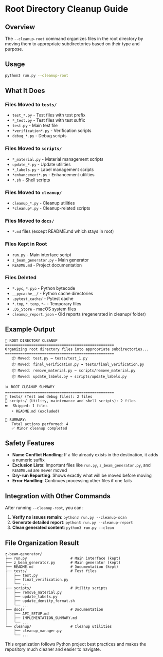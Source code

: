 # Root Directory Cleanup Guide

## Overview

The `--cleanup-root` command organizes files in the root directory by moving them to appropriate subdirectories based on their type and purpose.

## Usage

```bash
python3 run.py --cleanup-root
```

## What It Does

### Files Moved to `tests/`
- `test_*.py` - Test files with test prefix
- `*_test.py` - Test files with test suffix  
- `test.py` - Main test file
- `*verification*.py` - Verification scripts
- `debug_*.py` - Debug scripts

### Files Moved to `scripts/`
- `*_material.py` - Material management scripts
- `update_*.py` - Update utilities
- `*_labels.py` - Label management scripts
- `*enhancement*.py` - Enhancement utilities
- `*.sh` - Shell scripts

### Files Moved to `cleanup/`
- `cleanup_*.py` - Cleanup utilities
- `*cleanup*.py` - Cleanup-related scripts

### Files Moved to `docs/`
- `*.md` files (except README.md which stays in root)

### Files Kept in Root
- `run.py` - Main interface script
- `z_beam_generator.py` - Main generator
- `README.md` - Project documentation

### Files Deleted
- `*.pyc`, `*.pyo` - Python bytecode
- `__pycache__/` - Python cache directories
- `.pytest_cache/` - Pytest cache
- `*.tmp`, `*.temp`, `*~` - Temporary files
- `.DS_Store` - macOS system files
- `cleanup_report.json` - Old reports (regenerated in cleanup/ folder)

## Example Output

```
🧹 ROOT DIRECTORY CLEANUP
==================================================
Organizing root directory files into appropriate subdirectories...
==================================================
   📦 Moved: test.py → tests/test_1.py
   📦 Moved: final_verification.py → tests/final_verification.py
   📦 Moved: remove_material.py → scripts/remove_material.py
   📦 Moved: update_labels.py → scripts/update_labels.py

📊 ROOT CLEANUP SUMMARY
==================================================
📁 tests/ (Test and debug files): 2 files
📁 scripts/ (Utility, maintenance and shell scripts): 2 files
⏭️  Skipped: 1 files
   • README.md (excluded)

🎯 SUMMARY:
   Total actions performed: 4
   ✅ Minor cleanup completed
```

## Safety Features

- **Name Conflict Handling**: If a file already exists in the destination, it adds a numeric suffix
- **Exclusion Lists**: Important files like `run.py`, `z_beam_generator.py`, and `README.md` are never moved
- **Dry-run Reporting**: Shows exactly what will be moved before moving
- **Error Handling**: Continues processing other files if one fails

## Integration with Other Commands

After running `--cleanup-root`, you can:

1. **Verify no issues remain**: `python3 run.py --cleanup-scan`
2. **Generate detailed report**: `python3 run.py --cleanup-report`
3. **Clean generated content**: `python3 run.py --clean`

## File Organization Result

```
z-beam-generator/
├── run.py                    # Main interface (kept)
├── z_beam_generator.py       # Main generator (kept)
├── README.md                 # Documentation (kept)
├── tests/                    # Test files
│   ├── test.py
│   ├── final_verification.py
│   └── ...
├── scripts/                  # Utility scripts
│   ├── remove_material.py
│   ├── update_labels.py
│   ├── update_density_format.sh
│   └── ...
├── docs/                     # Documentation
│   ├── API_SETUP.md
│   ├── IMPLEMENTATION_SUMMARY.md
│   └── ...
└── cleanup/                  # Cleanup utilities
    ├── cleanup_manager.py
    └── ...
```

This organization follows Python project best practices and makes the repository much cleaner and easier to navigate.
